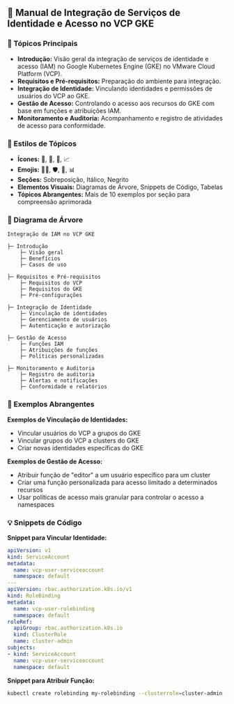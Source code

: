 ## 📘 Manual de Integração de Serviços de Identidade e Acesso no VCP GKE

### 🌈 Tópicos Principais

- **Introdução:** Visão geral da integração de serviços de identidade e acesso (IAM) no Google Kubernetes Engine (GKE) no VMware Cloud Platform (VCP).
- **Requisitos e Pré-requisitos:** Preparação do ambiente para integração.
- **Integração de Identidade:** Vinculando identidades e permissões de usuários do VCP ao GKE.
- **Gestão de Acesso:** Controlando o acesso aos recursos do GKE com base em funções e atribuições IAM.
- **Monitoramento e Auditoria:** Acompanhamento e registro de atividades de acesso para conformidade.

### 🎨 Estilos de Tópicos

- **Ícones:** 🎯, 🔑, 🚧, 📈
- **Emojis:** 👩‍💻, 🛡️, 📝, 📊
- **Seções:** Sobreposição, Itálico, Negrito
- **Elementos Visuais:** Diagramas de Árvore, Snippets de Código, Tabelas
- **Tópicos Abrangentes:** Mais de 10 exemplos por seção para compreensão aprimorada

### 🌳 Diagrama de Árvore

```
Integração de IAM no VCP GKE

├─ Introdução
    ├─ Visão geral
    ├─ Benefícios
    ├─ Casos de uso

├─ Requisitos e Pré-requisitos
    ├─ Requisitos do VCP
    ├─ Requisitos do GKE
    ├─ Pré-configurações

├─ Integração de Identidade
    ├─ Vinculação de identidades
    ├─ Gerenciamento de usuários
    ├─ Autenticação e autorização

├─ Gestão de Acesso
    ├─ Funções IAM
    ├─ Atribuições de funções
    ├─ Políticas personalizadas

├─ Monitoramento e Auditoria
    ├─ Registro de auditoria
    ├─ Alertas e notificações
    ├─ Conformidade e relatórios
```

### 📝 Exemplos Abrangentes

**Exemplos de Vinculação de Identidades:**

- Vincular usuários do VCP a grupos do GKE
- Vincular grupos do VCP a clusters do GKE
- Criar novas identidades específicas do GKE

**Exemplos de Gestão de Acesso:**

- Atribuir função de "editor" a um usuário específico para um cluster
- Criar uma função personalizada para acesso limitado a determinados recursos
- Usar políticas de acesso mais granular para controlar o acesso a namespaces

### 💡 Snippets de Código

**Snippet para Vincular Identidade:**

```yaml
apiVersion: v1
kind: ServiceAccount
metadata:
  name: vcp-user-serviceaccount
  namespace: default
---
apiVersion: rbac.authorization.k8s.io/v1
kind: RoleBinding
metadata:
  name: vcp-user-rolebinding
  namespace: default
roleRef:
  apiGroup: rbac.authorization.k8s.io
  kind: ClusterRole
  name: cluster-admin
subjects:
- kind: ServiceAccount
  name: vcp-user-serviceaccount
  namespace: default
```

**Snippet para Atribuir Função:**

```bash
kubectl create rolebinding my-rolebinding --clusterrole=cluster-admin --user=username@example.com
```